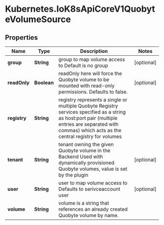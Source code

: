 # Kubernetes.IoK8sApiCoreV1QuobyteVolumeSource

## Properties

Name | Type | Description | Notes
------------ | ------------- | ------------- | -------------
**group** | **String** | group to map volume access to Default is no group | [optional] 
**readOnly** | **Boolean** | readOnly here will force the Quobyte volume to be mounted with read-only permissions. Defaults to false. | [optional] 
**registry** | **String** | registry represents a single or multiple Quobyte Registry services specified as a string as host:port pair (multiple entries are separated with commas) which acts as the central registry for volumes | 
**tenant** | **String** | tenant owning the given Quobyte volume in the Backend Used with dynamically provisioned Quobyte volumes, value is set by the plugin | [optional] 
**user** | **String** | user to map volume access to Defaults to serivceaccount user | [optional] 
**volume** | **String** | volume is a string that references an already created Quobyte volume by name. | 


